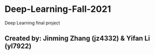 # Deep-Learning-Fall-2021
Deep Learning final project

## Created by: Jinming Zhang (jz4332) & Yifan Li (yl7922)
